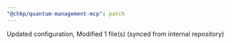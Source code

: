 ```yaml
---
"@chkp/quantum-management-mcp": patch
---
```


Updated configuration, Modified 1 file(s) (synced from internal repository)
